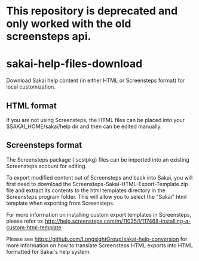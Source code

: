 # **This repository is deprecated and only worked with the old screensteps api.**

sakai-help-files-download
=========================

Download Sakai help content (in either HTML or Screensteps format) for local customization. 


HTML format
-----------

If you are not using Screensteps, the HTML files can be placed into your $SAKAI_HOME/sakai/help dir and then can be edited manually.


Screensteps format
------------------

The Screensteps package (.scstpkg) files can be imported into an existing Screensteps account for editing.

To export modified content out of Screensteps and back into Sakai, you will first need to download the Screensteps-Sakai-HTML-Export-Template.zip file and extract its contents to the html templates directory in the Screensteps program folder. This will allow you to select the "Sakai" html template when exporting from Screensteps.

For more information on installing custom export templates in Screensteps, please refer to: http://help.screensteps.com/m/11035/l/117468-installing-a-custom-html-template 

Please see https://github.com/LongsightGroup/sakai-help-conversion for more information on how to translate Screensteps HTML exports into HTML formatted for Sakai's help system.

 



